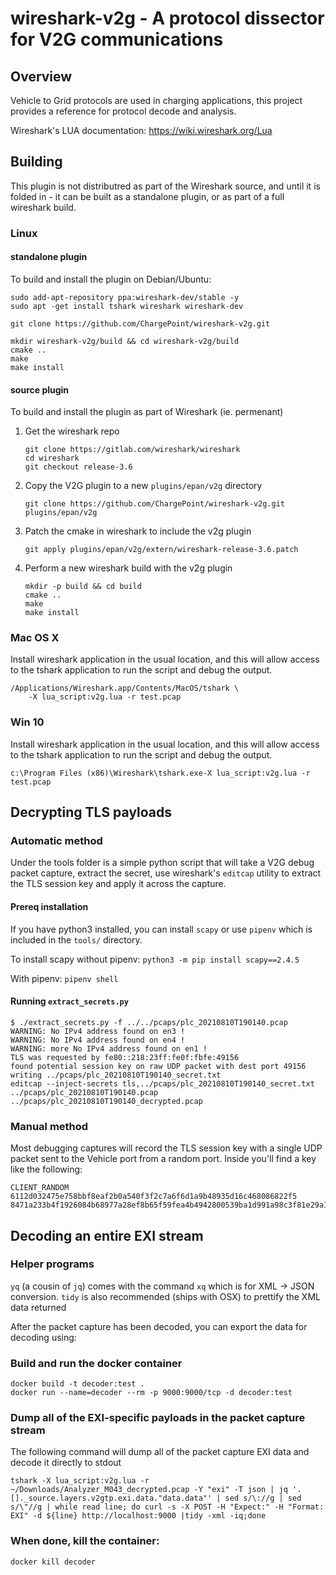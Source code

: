 # wireshark-v2g - A protocol dissector for V2G communications

## Overview

Vehicle to Grid protocols are used in charging applications, this
project provides a reference for protocol decode and analysis.

Wireshark's LUA documentation:  https://wiki.wireshark.org/Lua

## Building

This plugin is not distributred as part of the Wireshark source, and
until it is folded in - it can be built as a standalone plugin, or
as part of a full wireshark build.

### Linux

#### standalone plugin

To build and install the plugin on Debian/Ubuntu:

```
sudo add-apt-repository ppa:wireshark-dev/stable -y
sudo apt -get install tshark wireshark wireshark-dev

git clone https://github.com/ChargePoint/wireshark-v2g.git

mkdir wireshark-v2g/build && cd wireshark-v2g/build
cmake ..
make
make install
```

#### source plugin

To build and install the plugin as part of Wireshark (ie. permenant)

1) Get the wireshark repo
    ```
    git clone https://gitlab.com/wireshark/wireshark
    cd wireshark
    git checkout release-3.6
    ```

2) Copy the V2G plugin to a new `plugins/epan/v2g` directory
    ```
    git clone https://github.com/ChargePoint/wireshark-v2g.git plugins/epan/v2g
    ```

3) Patch the cmake in wireshark to include the v2g plugin
    ```
    git apply plugins/epan/v2g/extern/wireshark-release-3.6.patch
    ```

4) Perform a new wireshark build with the v2g plugin
    ```
    mkdir -p build && cd build
    cmake ..
    make
    make install
    ```

### Mac OS X

Install wireshark application in the usual location, and this will
allow access to the tshark application to run the script and debug
the output.

```
/Applications/Wireshark.app/Contents/MacOS/tshark \
    -X lua_script:v2g.lua -r test.pcap
```

### Win 10

Install wireshark application in the usual location, and this will
allow access to the tshark application to run the script and debug
the output.

```
c:\Program Files (x86)\Wireshark\tshark.exe-X lua_script:v2g.lua -r test.pcap
```

## Decrypting TLS payloads

### Automatic method

Under the tools folder is a simple python script that will take a V2G
debug packet capture, extract the secret, use wireshark's `editcap`
utility to extract the TLS session key and apply it across the capture.

#### Prereq installation
If you have python3 installed, you can install `scapy` or use `pipenv` which
is included in the `tools/` directory.

To install scapy without pipenv: `python3 -m pip install scapy==2.4.5`

With pipenv: `pipenv shell`

#### Running `extract_secrets.py`

```shell
$ ./extract_secrets.py -f ../../pcaps/plc_20210810T190140.pcap
WARNING: No IPv4 address found on en3 !
WARNING: No IPv4 address found on en4 !
WARNING: more No IPv4 address found on en1 !
TLS was requested by fe80::218:23ff:fe0f:fbfe:49156
found potential session key on raw UDP packet with dest port 49156
writing ../pcaps/plc_20210810T190140_secret.txt
editcap --inject-secrets tls,../pcaps/plc_20210810T190140_secret.txt ../pcaps/plc_20210810T190140.pcap ../pcaps/plc_20210810T190140_decrypted.pcap
```

### Manual method

Most debugging captures will record the TLS session key with a single UDP
packet sent to the Vehicle port from a random port. Inside you'll find a key
like the following:

```
CLIENT_RANDOM 6112d032475e758bbf8eaf2b0a540f3f2c7a6f6d1a9b48935d16c468086822f5 8471a233b4f1926084b68977a28ef8b65f59fea4b4942800539ba1d991a98c3f81e29a109d394606bd91286981dbd122
```


## Decoding an entire EXI stream

### Helper programs

`yq` (a cousin of `jq`) comes with the command `xq` which is for XML -> JSON conversion.
`tidy` is also recommended (ships with OSX) to prettify the XML data returned

After the packet capture has been decoded, you can export the data for decoding using:

### Build and run the docker container

```
docker build -t decoder:test .
docker run --name=decoder --rm -p 9000:9000/tcp -d decoder:test
```

### Dump all of the EXI-specific payloads in the packet capture stream

The following command will dump all of the packet capture EXI data and decode it directly to stdout

```
tshark -X lua_script:v2g.lua -r ~/Downloads/Analyzer_M043_decrypted.pcap -Y "exi" -T json | jq '.[]._source.layers.v2gtp.exi.data."data.data"' | sed s/\://g | sed s/\"//g | while read line; do curl -s -X POST -H "Expect:" -H "Format: EXI" -d ${line} http://localhost:9000 |tidy -xml -iq;done
```

### When done, kill the container:

```
docker kill decoder
```

